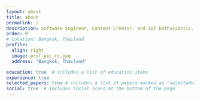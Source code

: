 ```yaml
---
layout: about
title: about
permalink: /
description: Software Engineer, Content Creator, and IoT Enthusiastic.  
order: 0
# Location: Bangkok, Thailand
profile:
  align: right
  image: prof_pic_rc.jpg
  address: "Bangkok, Thailand"

education: true  # includes a list of education items
experience: true
selected_papers: true # includes a list of papers marked as "selected={true}"
social: true  # includes social icons at the bottom of the page
---
```



<!-- Hello world eiei

Write your biography here. Tell the world about yourself. Link to your favorite [subreddit](http://reddit.com){:target="\_blank"}. You can put a picture in, too. The code is already in, just name your picture `prof_pic.jpg` and put it in the `img/` folder.

Put your address / P.O. box / other info right below your picture. You can also disable any these elements by editing `profile` property of the YAML header of your `_pages/about.md`. Edit `_bibliography/papers.bib` and Jekyll will render your [publications page](/al-folio/publications/) automatically.

Link to your social media connections, too. This theme is set up to use [Font Awesome icons](http://fortawesome.github.io/Font-Awesome/){:target="\_blank"} and [Academicons](https://jpswalsh.github.io/academicons/){:target="\_blank"}, like the ones below. Add your Facebook, Twitter, LinkedIn, Google Scholar, or just disable all of them. -->
